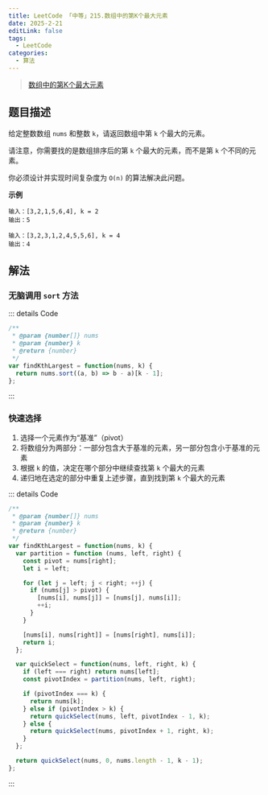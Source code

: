 ```yaml
---
title: LeetCode 「中等」215.数组中的第K个最大元素
date: 2025-2-21
editLink: false
tags:
  - LeetCode
categories:
  - 算法
---
```


> [数组中的第K个最大元素](https://leetcode.cn/problems/kth-largest-element-in-an-array/description/)

## 题目描述

给定整数数组 `nums` 和整数 `k`，请返回数组中第 `k` 个最大的元素。

请注意，你需要找的是数组排序后的第 `k` 个最大的元素，而不是第 `k` 个不同的元素。

你必须设计并实现时间复杂度为 `O(n)` 的算法解决此问题。

**示例**

```
输入：[3,2,1,5,6,4], k = 2
输出：5

输入：[3,2,3,1,2,4,5,5,6], k = 4
输出：4
```

## 解法

### 无脑调用 `sort` 方法

::: details Code
```js
/**
 * @param {number[]} nums
 * @param {number} k
 * @return {number}
 */
var findKthLargest = function(nums, k) {
  return nums.sort((a, b) => b - a)[k - 1];
};
```
:::

### 快速选择

1. 选择一个元素作为“基准”（pivot）
2. 将数组分为两部分：一部分包含大于基准的元素，另一部分包含小于基准的元素
3. 根据 `k` 的值，决定在哪个部分中继续查找第 `k` 个最大的元素
4. 递归地在选定的部分中重复上述步骤，直到找到第 `k` 个最大的元素

::: details Code
```js
/**
 * @param {number[]} nums
 * @param {number} k
 * @return {number}
 */
var findKthLargest = function(nums, k) {
  var partition = function (nums, left, right) {
    const pivot = nums[right];
    let i = left;

    for (let j = left; j < right; ++j) {
      if (nums[j] > pivot) {
        [nums[i], nums[j]] = [nums[j], nums[i]];
        ++i;
      }
    }

    [nums[i], nums[right]] = [nums[right], nums[i]];
    return i;
  };

  var quickSelect = function(nums, left, right, k) {
    if (left === right) return nums[left];
    const pivotIndex = partition(nums, left, right);

    if (pivotIndex === k) {
      return nums[k];
    } else if (pivotIndex > k) {
      return quickSelect(nums, left, pivotIndex - 1, k);
    } else {
      return quickSelect(nums, pivotIndex + 1, right, k);
    }
  };

  return quickSelect(nums, 0, nums.length - 1, k - 1);
};
```
:::
